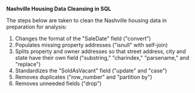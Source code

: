 **Nashville Housing Data Cleansing in SQL**

The steps below are taken to clean the Nashville housing data in preparation for analysis:
1. Changes the format of the "SaleDate" field ("convert")
2. Populates missing property addresses ("isnull" with self-join)
3. Splits property and owner addresses so that street address, city and state have their own field ("substring," "charindex," "parsename," and "replace")
4. Standardizes the "SoldAsVacant" field ("update" and "case")
5. Removes duplicates ("row_number" and "partition by")
6. Removes unneeded fields ("drop")

